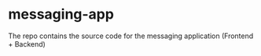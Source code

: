 # messaging-app
The repo contains the source code for the messaging application (Frontend + Backend)

